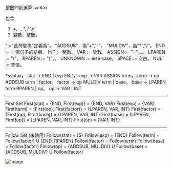 整數四則運算 syntax

包含 
1. +, -, *, / \n
2. 變數、整數。

":="此符號為"定義為"。
"ADDSUB"，為"+","-"。
"MULDIV"，為"*","/"。
END := 一個句子的結束。
INT := 整數。
VAR := 變數。
ASSIGN := "="。。。
LPAREN := "("。
RPAREN := ")"。。
UNKNOWN := else case。
SPACE := 空白。
NUL := 空值。

*syntax。
stat -> END | exp END。
exp -> VAR ASSIGN term。
term -> op ADDSUB term | factor。
factor -> op MULDIV term | base。
base -> LPAREN term RPAREN | op。
op -> VAR | INT
************************************
First Set
First(stat) = {END, First(exp)} = {END, VAR}
First(exp) = {VAR}
First(term) = {First(op), First(factor)} = {LPAREN, VAR, INT}
First(factor) = {First(op), First(base)} = {LPAREN, VAR, INT}
First(base) = {LPAREN, First(op)} = {LPAREN, VAR, INT}
First(op) = {VAR, INT}
**************************************
Follow Set (未使用)
Follow(stat) = {$}
Follow(exp) = {END}
Follow(term) = Follow(factor) U {END, RPAREN}
Follow(factor) = Follow(term)
Follow(base) = Follow(factor)
Follow(op) = {ADDSUB, MULDIV} U Follow(base) = {ADDSUB, MULDIV} U Follow(factor)

![image](https://user-images.githubusercontent.com/43271915/120911157-5efebe00-c6b7-11eb-8f6d-c13af357abdf.png)
